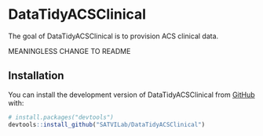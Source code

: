 
# DataTidyACSClinical

<!-- badges: start -->
<!-- badges: end -->

The goal of DataTidyACSClinical is to provision ACS clinical data.

MEANINGLESS CHANGE TO README

## Installation

You can install the development version of DataTidyACSClinical from [GitHub](https://github.com/) with:

``` r
# install.packages("devtools")
devtools::install_github("SATVILab/DataTidyACSClinical")
```

